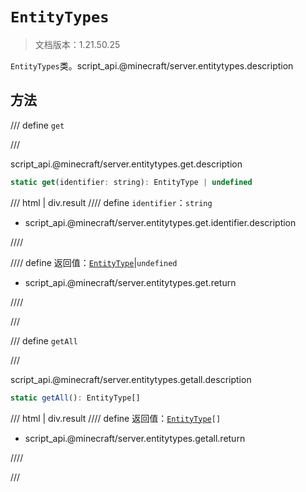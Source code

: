 # `EntityTypes`

> 文档版本：1.21.50.25

`EntityTypes`类。script_api.@minecraft/server.entitytypes.description

## 方法

/// define
`get`


///

script_api.@minecraft/server.entitytypes.get.description

```js
static get(identifier: string): EntityType | undefined
```

/// html | div.result
//// define
`identifier`：`string`

- script_api.@minecraft/server.entitytypes.get.identifier.description


////

//// define
返回值：[`EntityType`](./entitytype.md)|`undefined`

- script_api.@minecraft/server.entitytypes.get.return


////

///


/// define
`getAll`


///

script_api.@minecraft/server.entitytypes.getall.description

```js
static getAll(): EntityType[]
```

/// html | div.result
//// define
返回值：<code><a href="../entitytype/">EntityType</a>[]</code>

- script_api.@minecraft/server.entitytypes.getall.return


////

///

